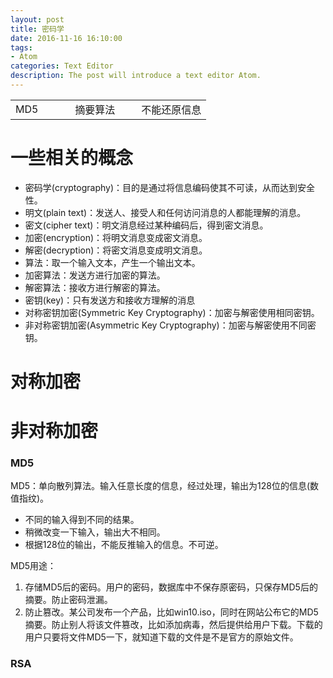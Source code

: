 ```yaml
---
layout: post
title: 密码学
date: 2016-11-16 16:10:00
tags:
- Atom
categories: Text Editor
description: The post will introduce a text editor Atom.
---
```



|                |                |               |
| -------------- | -------------- | ------------- |            
| MD5            | 摘要算法        | 不能还原信息    |    





# 一些相关的概念
* 密码学(cryptography)：目的是通过将信息编码使其不可读，从而达到安全性。    
* 明文(plain text)：发送人、接受人和任何访问消息的人都能理解的消息。    
* 密文(cipher text)：明文消息经过某种编码后，得到密文消息。    
* 加密(encryption)：将明文消息变成密文消息。    
* 解密(decryption)：将密文消息变成明文消息。    
* 算法：取一个输入文本，产生一个输出文本。    
* 加密算法：发送方进行加密的算法。    
* 解密算法：接收方进行解密的算法。    
* 密钥(key)：只有发送方和接收方理解的消息    
* 对称密钥加密(Symmetric Key Cryptography)：加密与解密使用相同密钥。    
* 非对称密钥加密(Asymmetric Key Cryptography)：加密与解密使用不同密钥。    

# 对称加密




# 非对称加密



















### MD5
MD5：单向散列算法。输入任意长度的信息，经过处理，输出为128位的信息(数值指纹)。
* 不同的输入得到不同的结果。
* 稍微改变一下输入，输出大不相同。
* 根据128位的输出，不能反推输入的信息。不可逆。        

MD5用途：        
1. 存储MD5后的密码。用户的密码，数据库中不保存原密码，只保存MD5后的摘要。防止密码泄漏。       
2. 防止篡改。某公司发布一个产品，比如win10.iso，同时在网站公布它的MD5摘要。防止别人将该文件篡改，比如添加病毒，然后提供给用户下载。下载的用户只要将文件MD5一下，就知道下载的文件是不是官方的原始文件。
### RSA


